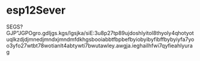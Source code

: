 # esp12Sever
SEGS?GJP"JGPOgro.gdljgs.kgs/lgsjka/siE:3u8p27tp89ujdoshlyitol8thyoly4qhotyotuqlkzdjdjmnedjmndxjmndmfdkhgsbooiabbtfbpbefbyiobyibyfibffbybyiyfa7yoo3yfo27wtbt78wotianlt4abtywti7bwutawley.awgja.ieghailhfwi7qyfieahlyurag

